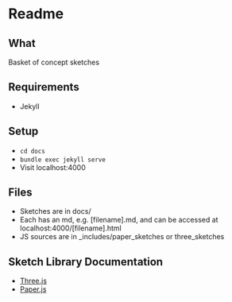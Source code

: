 # Readme

## What

Basket of concept sketches

## Requirements

* Jekyll

## Setup

* `cd docs`
* `bundle exec jekyll serve`
* Visit localhost:4000

## Files

* Sketches are in docs/
* Each has an md, e.g. [filename].md, and can be accessed at localhost:4000/[filename].html
* JS sources are in _includes/paper_sketches or three_sketches

## Sketch Library Documentation

* [Three.js](https://threejs.org/docs/index.html)
* [Paper.js](http://paperjs.org/reference/)